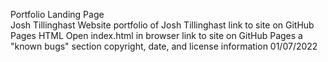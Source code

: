 Portfolio Landing Page  
Josh Tillinghast
Website portfolio of Josh Tillinghast
link to site on GitHub Pages
HTML
Open index.html in browser
link to site on GitHub Pages
a "known bugs" section
copyright, date, and license information 01/07/2022